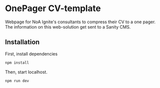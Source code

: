 # OnePager CV-template 
Webpage for NoA Ignite's consultants to compress their CV to a one pager. The information on this web-solution get sent to a Sanity CMS. 

## Installation

First, install dependencies
```bash
npm install
```


Then, start localhost. 
```bash
npm run dev
```